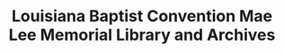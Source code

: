 ---
layout: repo
title: "Louisiana Baptist Convention Mae Lee Memorial Library and Archives"
id: 24774
permalink: repos/24774/
---